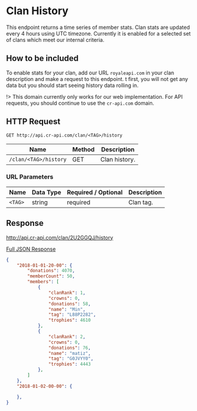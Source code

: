 # Clan History

This endpoint returns a time series of member stats. Clan stats are updated every 4 hours using UTC timezone. Currently it is enabled for a selected set of clans which meet our internal criteria.

## How to be included

To enable stats for your clan, add our URL `royaleapi.com` in your clan description and make a request to this endpoint. t first, you will not get any data but you should start seeing history data rolling in. 

!> This domain currently only works for our web implementation. For API requests, you should continue to use the `cr-api.com` domain.

## HTTP Request

`GET http://api.cr-api.com/clan/<TAG>/history`

Name | Method | Description
--- | --- | ---
`/clan/<TAG>/history` | GET | Clan history.

### URL Parameters

Name | Data Type | Required / Optional | Description
--- | --- | --- | ---
`<TAG>` | string | required | Clan tag.



## Response

http://api.cr-api.com/clan/2U2GGQJ/history

<a href="/json/clan_history_2U2GGQJ.json">Full JSON Response</a>

```json
{
    "2018-01-01-20-00": {
        "donations": 4070,
        "memberCount": 50,
        "members": [
            {
                "clanRank": 1,
                "crowns": 0,
                "donations": 58,
                "name": "Min",
                "tag": "L88P2282",
                "trophies": 4610
            },
            {
                "clanRank": 2,
                "crowns": 0,
                "donations": 76,
                "name": "matiz",
                "tag": "G0JVYY0",
                "trophies": 4443
            },
        ]
    },
    "2018-01-02-00-00": {

    },
}
```
